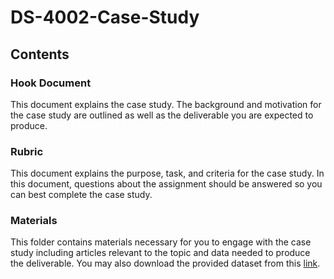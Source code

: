 # DS-4002-Case-Study
## Contents
### Hook Document
This document explains the case study. The background and motivation for the case study are outlined as well as the deliverable you are expected to produce.

### Rubric
This document explains the purpose, task, and criteria for the case study. In this document, questions about the assignment should be answered so you can best complete the case study.

### Materials
This folder contains materials necessary for you to engage with the case study including articles relevant to the topic and data needed to produce the deliverable. You may also download the provided dataset from this [link](https://www.kaggle.com/datasets/jealousleopard/goodreadsbooks).
